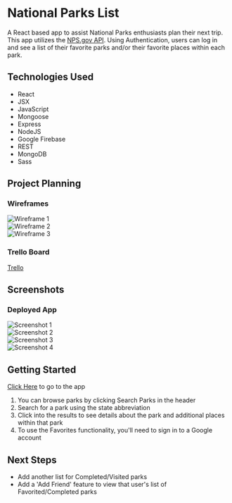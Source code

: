 # National Parks List

A React based app to assist National Parks enthusiasts plan their next trip. This app utilizes the [NPS.gov API](https://www.nps.gov/subjects/developer/index.htm). Using Authentication, users can log in and see a list of their favorite parks and/or their favorite places within each park.  

## Technologies Used
* React  
* JSX  
* JavaScript  
* Mongoose  
* Express  
* NodeJS  
* Google Firebase  
* REST  
* MongoDB  
* Sass  

## Project Planning  
### Wireframes
![Wireframe 1](https://i.imgur.com/VMDc2QD.png)  
![Wireframe 2](https://i.imgur.com/DDtXr3T.png)  
![Wireframe 3](https://i.imgur.com/qkAgr4x.png)  

### Trello Board
[Trello](https://trello.com/b/7NZfSAei/parks-project)  

## Screenshots
### Deployed App
![Screenshot 1](https://i.imgur.com/cIwQpaq.png)  
![Screenshot 2](https://i.imgur.com/XOn3bwP.png)  
![Screenshot 3](https://i.imgur.com/IdNQZ91.png)  
![Screenshot 4](https://i.imgur.com/fxCxnCi.png)

## Getting Started
[Click Here](https://national-parks-planner.netlify.app/) to go to the app  
1. You can browse parks by clicking Search Parks in the header  
2. Search for a park using the state abbreviation  
3. Click into the results to see details about the park and additional places within that park  
4. To use the Favorites functionality, you'll need to sign in to a Google account  

## Next Steps
* Add another list for Completed/Visited parks
* Add a 'Add Friend' feature to view that user's list of Favorited/Completed parks